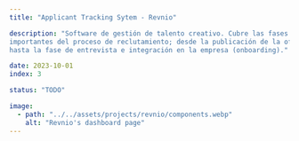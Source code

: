 ```yaml
---
title: "Applicant Tracking Sytem - Revnio"

description: "Software de gestión de talento creativo. Cubre las fases más
importantes del proceso de reclutamiento; desde la publicación de la oferta
hasta la fase de entrevista e integración en la empresa (onboarding)."

date: 2023-10-01
index: 3

status: "TODO"

image: 
  - path: "../../assets/projects/revnio/components.webp"
    alt: "Revnio's dashboard page"
---
```

